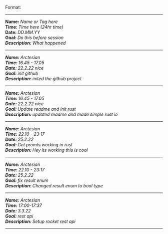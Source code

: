 Format:

<hr>
<strong>Name: </strong><em>Name or Tag here</em> 
<br>
<strong>Time: </strong>  <em>Time here (24hr time)</em> 
<br>
<strong>Date: </strong>  <em>DD.MM.YY</em> 
<br>
<strong>Goal: </strong> <em>Do this before session
<br>
<strong>Description: </strong> <em>What happened</em>

<hr>

<strong>Name: </strong>Arctesian
<br>
<strong>Time: </strong>16.45 - 17.05
<br>
<strong>Date: </strong>22.2.22 _nice_
<br>
<strong>Goal: </strong> init github
<br>
<strong>Description: </strong>
inited the github project

<hr>

<strong>Name: </strong>Arctesian
<br>
<strong>Time: </strong>16.45 - 17.05
<br>
<strong>Date: </strong>22.2.22 _nice_
<br>
<strong>Goal: </strong> Update readme and init rust
<br>
<strong>Description: </strong>
updated readme and made simple rust io

<hr>

<strong>Name: </strong>Arctesian
<br>
<strong>Time: </strong>22.10 - 23:17
<br>
<strong>Date: </strong>25.2.22
<br>
<strong>Goal: </strong>Get promts working in rust
<br>
<strong>Description: </strong>
Hey its working this is cool

<hr>

<strong>Name: </strong>Arctesian
<br>
<strong>Time: </strong>22.10 - 23:17
<br>
<strong>Date: </strong>25.2.22
<br>
<strong>Goal: </strong>fix result enum
<br>
<strong>Description: </strong>
Changed result enum to bool type

<hr>

<strong>Name: </strong>Arctesian
<br>
<strong>Time: </strong>17:00-17:37
<br>
<strong>Date: </strong>3.3.22
<br>
<strong>Goal: </strong>rest api
<br>
<strong>Description: </strong>
Setup rocket rest api
<hr>

